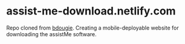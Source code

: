 # assist-me-download.netlify.com

Repo cloned from [bdougie](https://github.com/bdougie/casper-cms-template).
Creating a mobile-deployable website for downloading the assistMe software.
